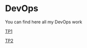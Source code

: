 # DevOps

You can find here all my DevOps work

[TP1](https://github.com/Arthurdul/DevOps/tree/main/TP1)


[TP2](https://github.com/Arthurdul/DevOps/tree/main/TP2)